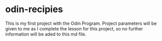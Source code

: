 # odin-recipies

This is my first project with the Odin Program. Project parameters will be given to me as I complete the lesson for this project, so no further information will be aded to this md file.